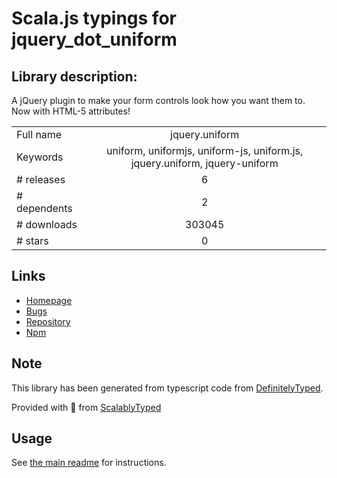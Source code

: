 
# Scala.js typings for jquery_dot_uniform


## Library description:
A jQuery plugin to make your form controls look how you want them to. Now with HTML-5 attributes!

|                    |                 |
| ------------------ | :-------------: |
| Full name          | jquery.uniform |
| Keywords           | uniform, uniformjs, uniform-js, uniform.js, jquery.uniform, jquery-uniform |
| # releases         | 6 |
| # dependents       | 2 |
| # downloads        | 303045 |
| # stars            | 0 |

## Links
- [Homepage](http://opensource.audith.org/uniform)
- [Bugs](https://github.com/AudithSoftworks/Uniform/issues)
- [Repository](https://github.com/AudithSoftworks/Uniform)
- [Npm](https://www.npmjs.com/package/jquery.uniform)
    


## Note
This library has been generated from typescript code from [DefinitelyTyped](https://definitelytyped.org).

Provided with :purple_heart: from [ScalablyTyped](https://github.com/oyvindberg/ScalablyTyped)

## Usage
See [the main readme](../../readme.md) for instructions.



